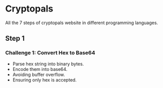 # Cryptopals
All the 7 steps of cryptopals website in different programming languages. 

## Step 1 
### Challenge 1: Convert Hex to Base64
  + Parse hex string into binary bytes.
  +  Encode them into base64.
  +   Avoiding buffer overflow.
  +   Ensuring only hex is accepted.
